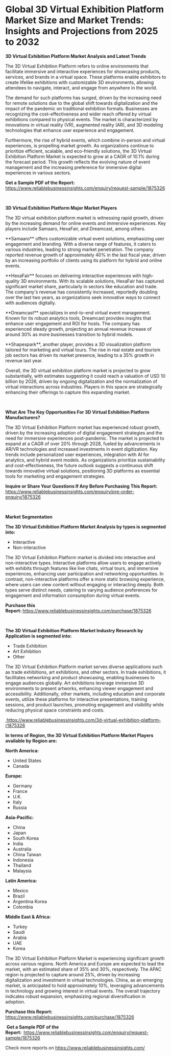 <p><h1>Global 3D Virtual Exhibition Platform Market Size and Market Trends: Insights and Projections from 2025 to 2032</h1></p><p><strong>3D Virtual Exhibition Platform Market Analysis and Latest Trends</strong></p>
<p><p>The 3D Virtual Exhibition Platform refers to online environments that facilitate immersive and interactive experiences for showcasing products, services, and brands in a virtual space. These platforms enable exhibitors to create lifelike exhibitions with customizable 3D environments, allowing attendees to navigate, interact, and engage from anywhere in the world. </p><p>The demand for such platforms has surged, driven by the increasing need for remote solutions due to the global shift towards digitalization and the impact of the pandemic on traditional exhibition formats. Businesses are recognizing the cost-effectiveness and wider reach offered by virtual exhibitions compared to physical events. The market is characterized by innovations in virtual reality (VR), augmented reality (AR), and 3D modeling technologies that enhance user experience and engagement.</p><p>Furthermore, the rise of hybrid events, which combine in-person and virtual experiences, is propelling market growth. As organizations continue to prioritize efficient, scalable, and eco-friendly solutions, the 3D Virtual Exhibition Platform Market is expected to grow at a CAGR of 10.1% during the forecast period. This growth reflects the evolving nature of event management and the increasing preference for immersive digital experiences in various sectors.</p></p>
<p><strong>Get a Sample PDF of the Report:&nbsp;</strong> <a href="https://www.reliablebusinessinsights.com/enquiry/request-sample/1875326?utm_campaign=2733&utm_medium=2&utm_source=Github&utm_content=ia&utm_term=11032025&utm_id=3d-virtual-exhibition-platform">https://www.reliablebusinessinsights.com/enquiry/request-sample/1875326</a></p>
<p>&nbsp;</p>
<p><strong>3D Virtual Exhibition Platform Major Market Players</strong></p>
<p><p>The 3D virtual exhibition platform market is witnessing rapid growth, driven by the increasing demand for online events and immersive experiences. Key players include Samaaro, HexaFair, and Dreamcast, among others.</p><p>**Samaaro** offers customizable virtual event solutions, emphasizing user engagement and branding. With a diverse range of features, it caters to various industries, leading to strong market penetration. The company reported revenue growth of approximately 40% in the last fiscal year, driven by an increasing portfolio of clients using its platform for hybrid and online events.</p><p>**HexaFair** focuses on delivering interactive experiences with high-quality 3D environments. With its scalable solutions, HexaFair has captured significant market share, particularly in sectors like education and trade. The company's revenue has consistently increased, reportedly doubling over the last two years, as organizations seek innovative ways to connect with audiences digitally.</p><p>**Dreamcast** specializes in end-to-end virtual event management. Known for its robust analytics tools, Dreamcast provides insights that enhance user engagement and ROI for hosts. The company has experienced steady growth, projecting an annual revenue increase of around 30% as more businesses transition to hybrid models.</p><p>**Shapespark**, another player, provides a 3D visualization platform tailored for marketing and virtual tours. The rise in real estate and tourism job sectors has driven its market presence, leading to a 35% growth in revenue last year. </p><p>Overall, the 3D virtual exhibition platform market is projected to grow substantially, with estimates suggesting it could reach a valuation of USD 10 billion by 2026, driven by ongoing digitalization and the normalization of virtual interactions across industries. Players in this space are strategically enhancing their offerings to capture this expanding market.</p></p>
<p>&nbsp;</p>
<p><strong>What Are The Key Opportunities For 3D Virtual Exhibition Platform Manufacturers?</strong></p>
<p><p>The 3D Virtual Exhibition Platform market has experienced robust growth, driven by the increasing adoption of digital engagement strategies and the need for immersive experiences post-pandemic. The market is projected to expand at a CAGR of over 20% through 2028, fueled by advancements in AR/VR technologies and increased investments in event digitization. Key trends include personalized user experiences, integration with AI for analytics, and hybrid event models. As organizations prioritize sustainability and cost-effectiveness, the future outlook suggests a continuous shift towards innovative virtual solutions, positioning 3D platforms as essential tools for marketing and engagement strategies.</p></p>
<p><strong>Inquire or Share Your Questions If Any Before Purchasing This Report:</strong> <a href="https://www.reliablebusinessinsights.com/enquiry/pre-order-enquiry/1875326?utm_campaign=2733&utm_medium=2&utm_source=Github&utm_content=ia&utm_term=11032025&utm_id=3d-virtual-exhibition-platform">https://www.reliablebusinessinsights.com/enquiry/pre-order-enquiry/1875326</a></p>
<p>&nbsp;</p>
<p><strong>Market Segmentation</strong></p>
<p><strong>The 3D Virtual Exhibition Platform Market Analysis by types is segmented into:</strong></p>
<p><ul><li>Interactive</li><li>Non-interactive</li></ul></p>
<p><p>The 3D Virtual Exhibition Platform market is divided into interactive and non-interactive types. Interactive platforms allow users to engage actively with exhibits through features like live chats, virtual tours, and immersive experiences, enhancing user participation and networking opportunities. In contrast, non-interactive platforms offer a more static browsing experience, where users can view content without engaging or interacting deeply. Both types serve distinct needs, catering to varying audience preferences for engagement and information consumption during virtual events.</p></p>
<p><strong>Purchase this Report:&nbsp;</strong><a href="https://www.reliablebusinessinsights.com/purchase/1875326?utm_campaign=2733&utm_medium=2&utm_source=Github&utm_content=ia&utm_term=11032025&utm_id=3d-virtual-exhibition-platform">https://www.reliablebusinessinsights.com/purchase/1875326</a></p>
<p>&nbsp;</p>
<p><strong>The 3D Virtual Exhibition Platform Market Industry Research by Application is segmented into:</strong></p>
<p><ul><li>Trade Exhibition</li><li>Art Exhibition</li><li>Other</li></ul></p>
<p><p>The 3D Virtual Exhibition Platform market serves diverse applications such as trade exhibitions, art exhibitions, and other sectors. In trade exhibitions, it facilitates networking and product showcasing, enabling businesses to engage audiences globally. Art exhibitions leverage immersive 3D environments to present artworks, enhancing viewer engagement and accessibility. Additionally, other markets, including education and corporate events, utilize these platforms for interactive presentations, training sessions, and product launches, promoting engagement and visibility while reducing physical space constraints and costs.</p></p>
<p><a href="https://www.reliablebusinessinsights.com/3d-virtual-exhibition-platform-r1875326?utm_campaign=2733&utm_medium=2&utm_source=Github&utm_content=ia&utm_term=11032025&utm_id=3d-virtual-exhibition-platform">&nbsp;https://www.reliablebusinessinsights.com/3d-virtual-exhibition-platform-r1875326</a></p>
<p><strong>In terms of Region, the 3D Virtual Exhibition Platform Market Players available by Region are:</strong></p>
<p>
    <p> <strong> North America: </strong>
        <ul>
            <li>United States</li>
            <li>Canada</li>
        </ul>
        </p> 
    <p> <strong> Europe: </strong>
        <ul>
            <li>Germany</li>
            <li>France</li>
            <li>U.K.</li>
            <li>Italy</li>
            <li>Russia</li>
        </ul>
        </p> 
    <p> <strong> Asia-Pacific: </strong>
        <ul>
            <li>China</li>
            <li>Japan</li>
            <li>South Korea</li>
            <li>India</li>
            <li>Australia</li>
            <li>China Taiwan</li>
            <li>Indonesia</li>
            <li>Thailand</li>
            <li>Malaysia</li>
        </ul>
        </p> 
    <p> <strong> Latin America: </strong>
        <ul>
            <li>Mexico</li>
            <li>Brazil</li>
            <li>Argentina Korea</li>
            <li>Colombia</li>
        </ul>
        </p> 
    <p> <strong> Middle East & Africa: </strong>
        <ul>
            <li>Turkey</li>
            <li>Saudi</li>
            <li>Arabia</li>
            <li>UAE</li>
            <li>Korea</li>
        </ul>
    </p>
    </p>
<p><p>The 3D Virtual Exhibition Platform Market is experiencing significant growth across various regions. North America and Europe are expected to lead the market, with an estimated share of 35% and 30%, respectively. The APAC region is projected to capture around 25%, driven by increasing digitalization and investment in virtual technologies. China, as an emerging market, is anticipated to hold approximately 10%, leveraging advancements in technology and growing interest in virtual events. The overall trajectory indicates robust expansion, emphasizing regional diversification in adoption.</p></p>
<p><strong>Purchase this Report: </strong><a href="https://www.reliablebusinessinsights.com/purchase/1875326?utm_campaign=2733&utm_medium=2&utm_source=Github&utm_content=ia&utm_term=11032025&utm_id=3d-virtual-exhibition-platform">https://www.reliablebusinessinsights.com/purchase/1875326</a></p>
<p>&nbsp;<strong>Get a Sample PDF of the Report:&nbsp;&nbsp;</strong><a href="https://www.reliablebusinessinsights.com/enquiry/request-sample/1875326?utm_campaign=2733&utm_medium=2&utm_source=Github&utm_content=ia&utm_term=11032025&utm_id=3d-virtual-exhibition-platform">https://www.reliablebusinessinsights.com/enquiry/request-sample/1875326</a></p>
<p><strong></strong></p>
<p>Check more reports on <a href="https://www.reliablebusinessinsights.com/?utm_campaign=2733&utm_medium=2&utm_source=Github&utm_content=ia&utm_term=11032025&utm_id=3d-virtual-exhibition-platform">https://www.reliablebusinessinsights.com/</a></p>